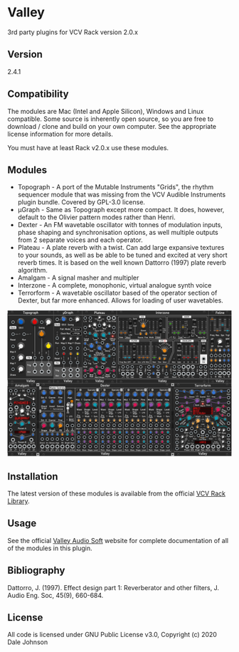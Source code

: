 # Valley

3rd party plugins for VCV Rack version 2.0.x

## Version

2.4.1

## Compatibility

The modules are Mac (Intel and Apple Silicon), Windows and Linux compatible. Some source is inherently open source, so you are free to download / clone and build on your own computer. See the appropriate license information for more details.

You must have at least Rack v2.0.x use these modules.

## Modules

* Topograph - A port of the Mutable Instruments "Grids", the rhythm sequencer module that was missing from the VCV Audible Instruments plugin bundle. Covered by GPL-3.0 license.
* µGraph - Same as Topograph except more compact. It does, however, default to the Olivier pattern modes rather than Henri.
* Dexter - An FM wavetable oscillator with tonnes of modulation inputs, phase shaping and synchronisation options, as well multiple outputs from 2 separate voices and each operator.
* Plateau - A plate reverb with a twist. Can add large expansive textures to your
sounds, as well as be able to be tuned and excited at very short reverb times. It is based on the
well known Dattorro (1997) plate reverb algorithm.
* Amalgam - A signal masher and multipler
* Interzone - A complete, monophonic, virtual analogue synth voice
* Terrorform - A wavetable oscillator based of the operator section of Dexter, but far more enhanced. Allows for loading of user wavetables.

![Valley](./ValleyImg_v2.png)

## Installation

The latest version of these modules is available from the official [VCV Rack Library](https://library.vcvrack.com/?query=&brand=Valley&tag=&license=).

## Usage

See the official [Valley Audio Soft](https://valleyaudio.github.io/index.html) website for complete documentation of all of the modules in this plugin.

## Bibliography

Dattorro, J. (1997). Effect design part 1: Reverberator and other filters, J. Audio Eng. Soc, 45(9), 660-684.

## License

All code is licensed under GNU Public License v3.0, Copyright (c) 2020 Dale Johnson

